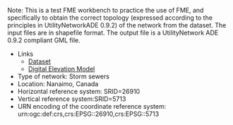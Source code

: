 Note: This is a test FME workbench to practice the use of FME, and specifically to obtain the correct topology (expressed according to the principles in UtilityNetworkADE 0.9.2) of the network from the dataset.
The input files are in shapefile format.
The output file is a UtilityNetwork ADE 0.9.2 compliant GML file.

* Links  
  * [Dataset](https://www.nanaimo.ca/open-data-catalogue/DataBrowser/nanaimo/Storm#param=NOFILTER--DataView--Results)  
  * [Digital Elevation Model](https://maps.canada.ca/czs/index-en.html)  
* Type of network: Storm sewers  
* Location: Nanaimo, Canada  
* Horizontal reference system: SRID=26910  
* Vertical reference system:SRID=5713  
* URN encoding of the coordinate reference system: urn:ogc:def:crs,crs:EPSG::26910,crs:EPSG::5713  
